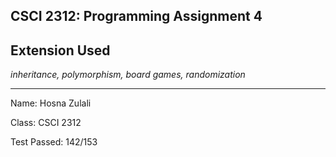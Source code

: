 ## CSCI 2312: Programming Assignment 4
## Extension Used

_inheritance, polymorphism, board games, randomization_

* * *

Name: Hosna Zulali

Class: CSCI 2312

Test Passed: 142/153
